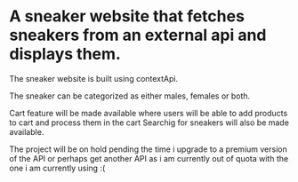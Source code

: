# A sneaker website that fetches sneakers from an external api and displays them.

The sneaker website is built using contextApi.

The sneaker can be categorized as either males, females or both.

Cart feature will be made available where users will be able to add products to cart and process them in the cart
Searchig for sneakers will also be made available.

The project will be on hold pending the time i upgrade to a premium version of the API or perhaps get another API as i am currently out of quota with the one i am currently using :(
